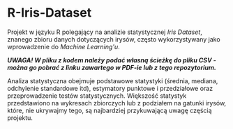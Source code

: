 # R-Iris-Dataset
Projekt w języku R polegający na analizie statystycznej _Iris Dataset_, znanego zbioru danych dotyczących irysów, często wykorzystywany jako wprowadzenie do _Machine Learning'u_.

***UWAGA! W pliku z kodem należy podać własną ścieżkę do pliku CSV - można go pobrać z linku zawartego w PDF-ie lub z tego repozytorium.***

Analiza statystyczna obejmuje podstawowe statystyki (średnia, mediana, odchylenie standardowe itd), estymatory punktowe i przedziałowe oraz przeprowadzenie testów statystycznych.
Większość statystyk przedstawiono na wykresach zbiorczych lub z podziałem na gatunki irysów, które, nie ukrywajmy tego, są najbardziej przykuwającą uwagę częścią projektu.
